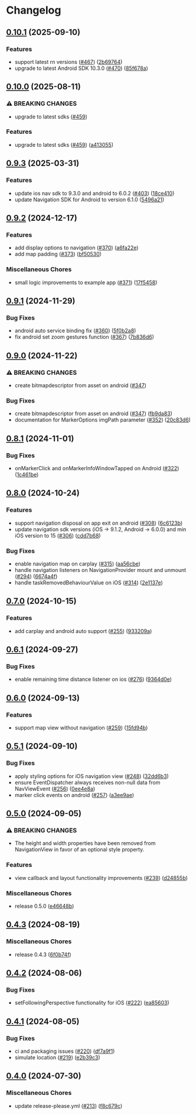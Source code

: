 # Changelog

## [0.10.1](https://github.com/googlemaps/react-native-navigation-sdk/compare/v0.10.0...v0.10.1) (2025-09-10)


### Features

* support latest rn versions ([#467](https://github.com/googlemaps/react-native-navigation-sdk/issues/467)) ([2b69764](https://github.com/googlemaps/react-native-navigation-sdk/commit/2b69764462c97a34ec14228410c4de7e189d2ee3))
* upgrade to latest Android SDK 10.3.0 ([#470](https://github.com/googlemaps/react-native-navigation-sdk/issues/470)) ([85f678a](https://github.com/googlemaps/react-native-navigation-sdk/commit/85f678abd858e1e6f5fd1cb0f1d3fb54dd36d13b))

## [0.10.0](https://github.com/googlemaps/react-native-navigation-sdk/compare/v0.9.3...v0.10.0) (2025-08-11)


### ⚠ BREAKING CHANGES

* upgrade to latest sdks ([#459](https://github.com/googlemaps/react-native-navigation-sdk/issues/459))

### Features

* upgrade to latest sdks ([#459](https://github.com/googlemaps/react-native-navigation-sdk/issues/459)) ([a413055](https://github.com/googlemaps/react-native-navigation-sdk/commit/a413055af5ac52a6d122756fc278d6d7d6354764))

## [0.9.3](https://github.com/googlemaps/react-native-navigation-sdk/compare/v0.9.2...v0.9.3) (2025-03-31)


### Features

* update ios nav sdk to 9.3.0 and android to 6.0.2 ([#403](https://github.com/googlemaps/react-native-navigation-sdk/issues/403)) ([18ce410](https://github.com/googlemaps/react-native-navigation-sdk/commit/18ce410f32738fb233c89658810aecd5e17b0be9))
* update Navigation SDK for Android to version 6.1.0 ([5496a21](https://github.com/googlemaps/react-native-navigation-sdk/commit/5496a21e43f1c2e456234ef25d1a2c7694e815d3))

## [0.9.2](https://github.com/googlemaps/react-native-navigation-sdk/compare/v0.9.1...v0.9.2) (2024-12-17)


### Features

* add display options to navigation ([#370](https://github.com/googlemaps/react-native-navigation-sdk/issues/370)) ([a6fa22e](https://github.com/googlemaps/react-native-navigation-sdk/commit/a6fa22e7c5514fc25aa25ca95f625bf08bd31731))
* add map padding ([#373](https://github.com/googlemaps/react-native-navigation-sdk/issues/373)) ([bf50530](https://github.com/googlemaps/react-native-navigation-sdk/commit/bf50530fc36991e321f6b18d6551dbf5b09d3b51))


### Miscellaneous Chores

* small logic improvements to example app ([#371](https://github.com/googlemaps/react-native-navigation-sdk/issues/371)) ([17f5458](https://github.com/googlemaps/react-native-navigation-sdk/commit/17f545832cfce5c512ddd11828f7a1e4ce1eb140))

## [0.9.1](https://github.com/googlemaps/react-native-navigation-sdk/compare/v0.9.0...v0.9.1) (2024-11-29)


### Bug Fixes

* android auto service binding fix ([#360](https://github.com/googlemaps/react-native-navigation-sdk/issues/360)) ([5f0b2a8](https://github.com/googlemaps/react-native-navigation-sdk/commit/5f0b2a82103ccb2f2a8901c2a7fa5ac324b19a8c))
* fix android set zoom gestures function ([#367](https://github.com/googlemaps/react-native-navigation-sdk/issues/367)) ([7b836d6](https://github.com/googlemaps/react-native-navigation-sdk/commit/7b836d6562dc202fd1e65093d438cb17345cb6d7))

## [0.9.0](https://github.com/googlemaps/react-native-navigation-sdk/compare/v0.8.1...v0.9.0) (2024-11-22)


### ⚠ BREAKING CHANGES

* create bitmapdescriptor from asset on android ([#347](https://github.com/googlemaps/react-native-navigation-sdk/issues/347))

### Bug Fixes

* create bitmapdescriptor from asset on android ([#347](https://github.com/googlemaps/react-native-navigation-sdk/issues/347)) ([fb9da83](https://github.com/googlemaps/react-native-navigation-sdk/commit/fb9da83b03fa8cd57c89fe917bd351dbf8c1a4d9))
* documentation for MarkerOptions imgPath parameter ([#352](https://github.com/googlemaps/react-native-navigation-sdk/issues/352)) ([20c83d6](https://github.com/googlemaps/react-native-navigation-sdk/commit/20c83d6f732cad94c53ddba1384f058eada972c5))

## [0.8.1](https://github.com/googlemaps/react-native-navigation-sdk/compare/v0.8.0...v0.8.1) (2024-11-01)


### Bug Fixes

* onMarkerClick and onMarkerInfoWindowTapped on Android ([#322](https://github.com/googlemaps/react-native-navigation-sdk/issues/322)) ([1c461be](https://github.com/googlemaps/react-native-navigation-sdk/commit/1c461becf544837cb6ecc20d435125b017a248ec))

## [0.8.0](https://github.com/googlemaps/react-native-navigation-sdk/compare/v0.7.0...v0.8.0) (2024-10-24)


### Features

* support navigation disposal on app exit on android ([#308](https://github.com/googlemaps/react-native-navigation-sdk/issues/308)) ([6c6123b](https://github.com/googlemaps/react-native-navigation-sdk/commit/6c6123b208ccbd7779aab1b7b8e0c9afd4da2d00))
* update navigation sdk versions (iOS -&gt; 9.1.2, Android -> 6.0.0) and min iOS version to 15 ([#306](https://github.com/googlemaps/react-native-navigation-sdk/issues/306)) ([cdd7b68](https://github.com/googlemaps/react-native-navigation-sdk/commit/cdd7b686e630b85f7945aee2a4a5802d2045e96a))


### Bug Fixes

* enable navigation map on carplay ([#315](https://github.com/googlemaps/react-native-navigation-sdk/issues/315)) ([aa56cbe](https://github.com/googlemaps/react-native-navigation-sdk/commit/aa56cbe8ee8ee955fb11c05fe55be4d6415a536d))
* handle navigation listeners on NavigationProvider mount and unmount ([#294](https://github.com/googlemaps/react-native-navigation-sdk/issues/294)) ([6674a4f](https://github.com/googlemaps/react-native-navigation-sdk/commit/6674a4fbf95f7939d7ebd5a99672fea9eeef5e22))
* handle taskRemovedBehaviourValue on iOS ([#314](https://github.com/googlemaps/react-native-navigation-sdk/issues/314)) ([2e1137e](https://github.com/googlemaps/react-native-navigation-sdk/commit/2e1137e62bd94500de709cdaafab4169fedc49d8))

## [0.7.0](https://github.com/googlemaps/react-native-navigation-sdk/compare/v0.6.1...v0.7.0) (2024-10-15)


### Features

* add carplay and android auto support ([#255](https://github.com/googlemaps/react-native-navigation-sdk/issues/255)) ([933209a](https://github.com/googlemaps/react-native-navigation-sdk/commit/933209a9c2fe97077b664aa3ee26b09e29d29d98))

## [0.6.1](https://github.com/googlemaps/react-native-navigation-sdk/compare/v0.6.0...v0.6.1) (2024-09-27)


### Bug Fixes

* enable remaining time distance listener on ios ([#276](https://github.com/googlemaps/react-native-navigation-sdk/issues/276)) ([9364d0e](https://github.com/googlemaps/react-native-navigation-sdk/commit/9364d0e5d390ba64de9caef151baf72bbab9522b))

## [0.6.0](https://github.com/googlemaps/react-native-navigation-sdk/compare/v0.5.1...v0.6.0) (2024-09-13)


### Features

* support map view without navigation ([#259](https://github.com/googlemaps/react-native-navigation-sdk/issues/259)) ([15fd94b](https://github.com/googlemaps/react-native-navigation-sdk/commit/15fd94bf61e232980144978be36e69a2cabe6e47))

## [0.5.1](https://github.com/googlemaps/react-native-navigation-sdk/compare/v0.5.0...v0.5.1) (2024-09-10)


### Bug Fixes

* apply styling options for iOS navigation view ([#248](https://github.com/googlemaps/react-native-navigation-sdk/issues/248)) ([32dd6b3](https://github.com/googlemaps/react-native-navigation-sdk/commit/32dd6b3ced3ab7e07cec85d22b5b053028e645b6))
* ensure EventDispatcher always receives non-null data from NavViewEvent ([#256](https://github.com/googlemaps/react-native-navigation-sdk/issues/256)) ([0ee4e8a](https://github.com/googlemaps/react-native-navigation-sdk/commit/0ee4e8a5b687bc947f7420afc018484df10b0c21))
* marker click events on android ([#257](https://github.com/googlemaps/react-native-navigation-sdk/issues/257)) ([a3ee9ae](https://github.com/googlemaps/react-native-navigation-sdk/commit/a3ee9ae29939bba0b42f6a34b8ba7c84e2d93efe))

## [0.5.0](https://github.com/googlemaps/react-native-navigation-sdk/compare/v0.4.3...v0.5.0) (2024-09-05)


### ⚠ BREAKING CHANGES

* The height and width properties have been removed from NavigationView in favor of an optional style property.

### Features

* view callback and layout functionality improvements ([#239](https://github.com/googlemaps/react-native-navigation-sdk/issues/239)) ([d24855b](https://github.com/googlemaps/react-native-navigation-sdk/commit/d24855b9b391f41fedc46137267c2d947c57ca16))


### Miscellaneous Chores

* release 0.5.0 ([e46648b](https://github.com/googlemaps/react-native-navigation-sdk/commit/e46648b2ffb71503608ec8cb704a03e7c43840f1))

## [0.4.3](https://github.com/googlemaps/react-native-navigation-sdk/compare/v0.4.2...v0.4.3) (2024-08-19)


### Miscellaneous Chores

* release 0.4.3 ([6f0b74f](https://github.com/googlemaps/react-native-navigation-sdk/commit/6f0b74f3ae9d3a830f2055090fc1a88691109d9d))

## [0.4.2](https://github.com/googlemaps/react-native-navigation-sdk/compare/v0.4.1...v0.4.2) (2024-08-06)


### Bug Fixes

* setFollowingPerspective functionality for iOS ([#222](https://github.com/googlemaps/react-native-navigation-sdk/issues/222)) ([ea85603](https://github.com/googlemaps/react-native-navigation-sdk/commit/ea85603daad5dc247fa390103ba3638ab9d43aaf))

## [0.4.1](https://github.com/googlemaps/react-native-navigation-sdk/compare/v0.4.0...v0.4.1) (2024-08-05)


### Bug Fixes

* ci and packaging issues ([#220](https://github.com/googlemaps/react-native-navigation-sdk/issues/220)) ([df7a9f1](https://github.com/googlemaps/react-native-navigation-sdk/commit/df7a9f12a31f77d223655bef6f05bb4b89d636a4))
* simulate location ([#219](https://github.com/googlemaps/react-native-navigation-sdk/issues/219)) ([e2b39c3](https://github.com/googlemaps/react-native-navigation-sdk/commit/e2b39c3b62136a07c26aa671949c969c9aa1e3d1))

## [0.4.0](https://github.com/googlemaps/react-native-navigation-sdk/compare/0.4.0-beta...v0.4.0) (2024-07-30)


### Miscellaneous Chores

* update release-please.yml ([#213](https://github.com/googlemaps/react-native-navigation-sdk/issues/213)) ([f8c679c](https://github.com/googlemaps/react-native-navigation-sdk/commit/f8c679c19c1dee99123cf52b4686782a61cff7f2))
